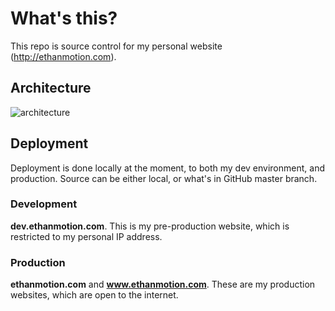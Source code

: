 # What's this?
This repo is source control for my personal website (http://ethanmotion.com).

## Architecture
![architecture](architecture.png)

## Deployment
Deployment is done locally at the moment, to both my dev environment, and production. Source can be either local, or what's in GitHub master branch.

### Development
**dev.ethanmotion.com**. This is my pre-production website, which is restricted to my personal IP address.

### Production
**ethanmotion.com** and **www.ethanmotion.com**. These are my production websites, which are open to the internet.
